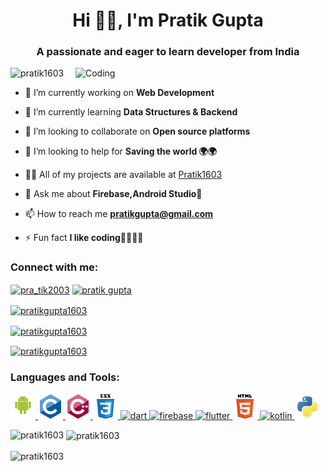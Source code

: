 <h1 align="center" font-size="40px">Hi 👋👋, I'm Pratik Gupta</h1>
<h3 align="center">A passionate and eager to learn developer from India</h3>

<img align="right" alt="Coding" width="400" src="https://www.bing.com/th/id/OGC.c0d1b11e54c2b07f7353dd160e8ba80d?pid=1.7&rurl=https%3a%2f%2fcdn.dribbble.com%2fusers%2f1059583%2fscreenshots%2f4171367%2fcoding-freak.gif&ehk=lm8USaegpIM08X3NbwFPQMr7SjSKU%2f%2faFj7rYY0odvA%3d"/>

<p align="left"> <img src="https://komarev.com/ghpvc/?username=pratik1603&label=Profile%20views&color=0e75b6&style=flat" alt="pratik1603" /> </p>

- 🔭 I’m currently working on **Web Development**

- 🌱 I’m currently learning **Data Structures & Backend**

- 👯 I’m looking to collaborate on **Open source platforms**

- 🤝 I’m looking to help for **Saving the world 🌍🌍**

- 👨‍💻 All of my projects are available at [Pratik1603](Pratik1603)

- 💬 Ask me about **Firebase,Android Studio📱**

- 📫 How to reach me **pratikgupta@gmail.com**

- ⚡ Fun fact **I like coding👨‍💻👨‍💻**


<h3 align="left">Connect with me:</h3>
<p align="left">
<a href="https://instagram.com/pra_tik2003" target="blank"><img align="center" src="https://th.bing.com/th/id/R.5e04fd779e7607a47d0bad14976caa90?rik=NOYRBO47lz9w3w&pid=ImgRaw&r=0" alt="pra_tik2003" height="50" width="50" /></a>
 <a href="https://www.linkedin.com/in/pratik-gupta-8a34a2229/" target="blank"><img align="center" src="https://wordvice-wp-static.s3-ap-northeast-1.amazonaws.com/uploads/2019/01/LinkedIn_HP.jpg" alt="pratik gupta" height="50" width="50" /></a>
 
 <a href="https://www.hackerrank.com/pratikgupta1603" target="blank"><img align="center" src="https://th.bing.com/th/id/R.bfde88bb8b90700f97f29bddcd084673?rik=sKRRzBnamE5pvw&pid=ImgRaw&r=0" alt="pratikgupta1603" height="50" width="50" /></a>
 
 <a href="https://www.leetcode.com/pratikgupta1603" target="blank"><img align="center" src="https://th.bing.com/th/id/R.ca674b5186b28e2b0edae538ee5388d0?rik=pTPV%2fVCgvW%2bSlQ&pid=ImgRaw&r=0" alt="pratikgupta1603" height="50" width="50" /></a>
 
 <a href="https://auth.geeksforgeeks.org/user/pratikgupta1603" target="blank"><img align="center" src="https://th.bing.com/th/id/R.9989e0aca8d932737962f3009b47682d?rik=yFzFqwbn5UcRoA&pid=ImgRaw&r=0&sres=1&sresct=1" alt="pratikgupta1603" height="50" width="50" /></a>

</p>

<h3 align="left">Languages and Tools:</h3>
<p align="left"> <a href="https://developer.android.com" target="_blank" rel="noreferrer"> 
 <img src="https://raw.githubusercontent.com/devicons/devicon/master/icons/android/android-original-wordmark.svg" alt="android" width="40" height="40"/> </a> <a href="https://www.cprogramming.com/" target="_blank" rel="noreferrer"> <img src="https://raw.githubusercontent.com/devicons/devicon/master/icons/c/c-original.svg" alt="c" width="40" height="40"/> </a> <a href="https://www.w3schools.com/cpp/" target="_blank" rel="noreferrer"> <img src="https://raw.githubusercontent.com/devicons/devicon/master/icons/cplusplus/cplusplus-original.svg" alt="cplusplus" width="40" height="40"/> </a> <a href="https://www.w3schools.com/css/" target="_blank" rel="noreferrer"> <img src="https://raw.githubusercontent.com/devicons/devicon/master/icons/css3/css3-original-wordmark.svg" alt="css3" width="40" height="40"/> </a> <a href="https://dart.dev" target="_blank" rel="noreferrer"> <img src="https://www.vectorlogo.zone/logos/dartlang/dartlang-icon.svg" alt="dart" width="40" height="40"/> </a> <a href="https://firebase.google.com/" target="_blank" rel="noreferrer"> <img src="https://www.vectorlogo.zone/logos/firebase/firebase-icon.svg" alt="firebase" width="40" height="40"/> </a> <a href="https://flutter.dev" target="_blank" rel="noreferrer"> <img src="https://www.vectorlogo.zone/logos/flutterio/flutterio-icon.svg" alt="flutter" width="40" height="40"/> </a> <a href="https://www.w3.org/html/" target="_blank" rel="noreferrer"> <img src="https://raw.githubusercontent.com/devicons/devicon/master/icons/html5/html5-original-wordmark.svg" alt="html5" width="40" height="40"/> </a> <a href="https://kotlinlang.org" target="_blank" rel="noreferrer"> <img src="https://www.vectorlogo.zone/logos/kotlinlang/kotlinlang-icon.svg" alt="kotlin" width="40" height="40"/> </a> <a href="https://www.python.org" target="_blank" rel="noreferrer"> <img src="https://raw.githubusercontent.com/devicons/devicon/master/icons/python/python-original.svg" alt="python" width="40" height="40"/> </a> </p>

<p><img align="left" src="https://github-readme-stats.vercel.app/api/top-langs?username=pratik1603&show_icons=true&locale=en&layout=compact" alt="pratik1603" /></p>

<p>&nbsp;<img align="center" src="https://github-readme-stats.vercel.app/api?username=pratik1603&show_icons=true&locale=en" alt="pratik1603" /></p>

<p><img align="center" src="https://github-readme-streak-stats.herokuapp.com/?user=pratik1603&" alt="pratik1603" /></p>
